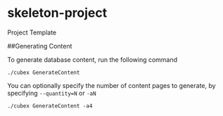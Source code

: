 # skeleton-project
Project Template


##Generating Content

To generate database content, run the following command

    ./cubex GenerateContent
    
You can optionally specify the number of content pages to generate, by specifying ``--quantity=N`` or ``-aN``

    ./cubex GenerateContent -a4
